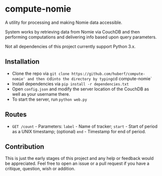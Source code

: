# compute-nomie
A utility for processing and making Nomie data accessible.

System works by retrieving data from Nomie via CouchDB and then performing
computations and delivering info based upon query parameters.

Not all dependencies of this project currently support Python 3.x.

## Installation
* Clone the repo via `git clone https://github.com/huberf/compute-nomie' and
  then `cd` into the directory by typing `cd compute-nomie`
* Install dependencies via `pip install -r dependencies.txt`
* Open `config.json` and modify the server location of the CouchDB as well as
  your username there.
* To start the server, run `python web.py`

## Routes
* `GET /count` - Parameters: `label` - Name of tracker; `start` - Start of
  period as a UNIX timestamp; (optional) `end` - Timestamp for end of period.

## Contribution
This is just the early stages of this project and any help or feedback would be
appreciated. Feel free to open an issue or a pull request if you have a
critique, question, wish or addition.

